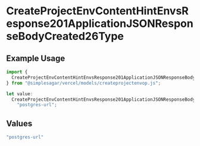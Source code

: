 # CreateProjectEnvContentHintEnvsResponse201ApplicationJSONResponseBodyCreated26Type

## Example Usage

```typescript
import {
  CreateProjectEnvContentHintEnvsResponse201ApplicationJSONResponseBodyCreated26Type,
} from "@simplesagar/vercel/models/createprojectenvop.js";

let value:
  CreateProjectEnvContentHintEnvsResponse201ApplicationJSONResponseBodyCreated26Type =
    "postgres-url";
```

## Values

```typescript
"postgres-url"
```